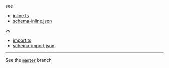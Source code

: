see
- [inline.ts](https://github.com/alexchexes/ts-jsg-import-vs-inline-repro/blob/master/src/main-inline.ts)
- [schema-inline.json](https://github.com/alexchexes/ts-jsg-import-vs-inline-repro/blob/master/schema-inline.json)

vs

- [import.ts](https://github.com/alexchexes/ts-jsg-import-vs-inline-repro/blob/master/src/main-import.ts)
- [schema-import.json](https://github.com/alexchexes/ts-jsg-import-vs-inline-repro/blob/master/schema-import.json)

---

See the **[`master`](https://github.com/alexchexes/ts-jsg-import-vs-inline-repro/tree/master)** branch

